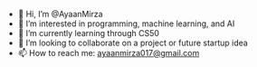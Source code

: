 - 👋 Hi, I’m @AyaanMirza
- 👀 I’m interested in programming, machine learning, and AI
- 🌱 I’m currently learning through CS50
- 💞️ I’m looking to collaborate on a project or future startup idea
- 📫 How to reach me: ayaanmirza017@gmail.com 

<!---
AyaanMirza/AyaanMirza is a ✨ special ✨ repository because its `README.md` (this file) appears on your GitHub profile.
You can click the Preview link to take a look at your changes.
--->
